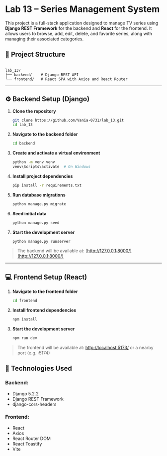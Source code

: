 # Lab 13 – Series Management System

This project is a full-stack application designed to manage TV series using **Django REST Framework** for the backend and **React** for the frontend. It allows users to browse, add, edit, delete, and favorite series, along with managing their associated categories.

## 📁 Project Structure

```

lab_13/
├── backend/    # Django REST API
└── frontend/   # React SPA with Axios and React Router

```

---

## ⚙️ Backend Setup (Django)

1. **Clone the repository**
    ```bash
    git clone https://github.com/Vania-0731/lab_13.git
    cd lab_13
    ```

2. **Navigate to the backend folder**

    ```bash
    cd backend
    ```

3. **Create and activate a virtual environment**

   ```bash
   python -m venv venv
   venv\Scripts\activate  # On Windows
   ```

4. **Install project dependencies**

   ```bash
   pip install -r requirements.txt
   ```

5. **Run database migrations**

   ```bash
   python manage.py migrate
   ```

6. **Seed initial data**

   ```bash
   python manage.py seed
   ```

7. **Start the development server**

   ```bash
   python manage.py runserver
   ```

> The backend will be available at: [http://127.0.0.1:8000/](http://127.0.0.1:8000/)

---

## 💻 Frontend Setup (React)

1. **Navigate to the frontend folder**

   ```bash
   cd frontend
   ```

2. **Install frontend dependencies**

   ```bash
   npm install
   ```

3. **Start the development server**

   ```bash
   npm run dev
   ```

> The frontend will be available at: [http://localhost:5173/](http://localhost:5173/) or a nearby port (e.g. :5174)

## 🧪 Technologies Used

### Backend:

* Django 5.2.2
* Django REST Framework
* django-cors-headers

### Frontend:

* React
* Axios
* React Router DOM
* React Toastify
* Vite
